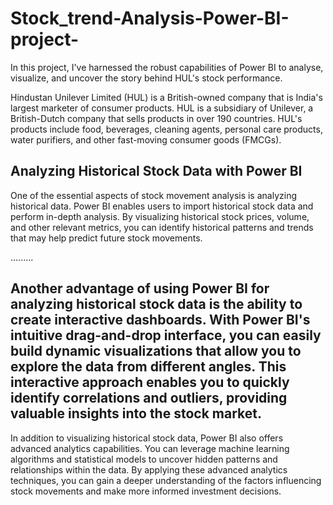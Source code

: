 # Stock_trend-Analysis-Power-BI-project-
In this project, I've harnessed the robust capabilities of Power BI to analyse, visualize, and uncover the story behind HUL's stock performance.

Hindustan Unilever Limited (HUL) is a British-owned company that is India's largest marketer of consumer products. HUL is a subsidiary of Unilever, a British-Dutch company that sells products in over 190 countries. HUL's products include food, beverages, cleaning agents, personal care products, water purifiers, and other fast-moving consumer goods (FMCGs). 


## Analyzing Historical Stock Data with Power BI
One of the essential aspects of stock movement analysis is analyzing historical data. Power BI enables users to import historical stock data and perform in-depth analysis. By visualizing historical stock prices, volume, and other relevant metrics, you can identify historical patterns and trends that may help predict future stock movements.

.........

## Another advantage of using Power BI for analyzing historical stock data is the ability to create interactive dashboards. With Power BI's intuitive drag-and-drop interface, you can easily build dynamic visualizations that allow you to explore the data from different angles. This interactive approach enables you to quickly identify correlations and outliers, providing valuable insights into the stock market.

In addition to visualizing historical stock data, Power BI also offers advanced analytics capabilities. You can leverage machine learning algorithms and statistical models to uncover hidden patterns and relationships within the data. By applying these advanced analytics techniques, you can gain a deeper understanding of the factors influencing stock movements and make more informed investment decisions.
